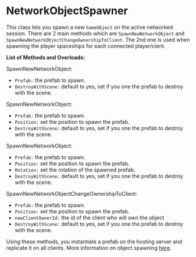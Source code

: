 # NetworkObjectSpawner
This class lets you spawn a new `GameObject` on the active networked session. There are 2 main methods which are `SpawnNewNetworkObject` and `SpawnNewNetworkObjectChangeOwnershipToClient`. The 2nd one is used when spawning the player spaceships for each connected player/cient.

**List of Methods and Overloads:**

SpawnNewNetworkObject:
* `Prefab:` the prefab to spawn.
* `DestroyWithScene:` default to yes, set if you one the prefab to destroy with the scene.

SpawnNewNetworkObject:
* `Prefab:` the prefab to spawn.
* `Position:` set the position to spawn the prefab.
* `DestroyWithScene:` default to yes, set if you one the prefab to destroy with the scene.

SpawnNewNetworkObject:
* `Prefab:` the prefab to spawn.
* `Position:` set the position to spawn the prefab.
* `Rotation:` set the rotation of the spawned prefab.
* `DestroyWithScene:` default to yes, set if you one the prefab to destroy with the scene.

SpawnNewNetworkObjectChangeOwnershipToClient:

* `Prefab:` the prefab to spawn.
* `Position:` set the position to spawn the prefab.
* `newClientOwnerId:` the id of the client who will own the object
* `DestroyWithScene:` default to yes, set if you one the prefab to destroy with the scene.

Using these methods, you instantiate a prefab on the hosting server and replicate it on all clients. More information on object spawning [here](https://docs-multiplayer.unity3d.com/docs/basics/object-spawning).
